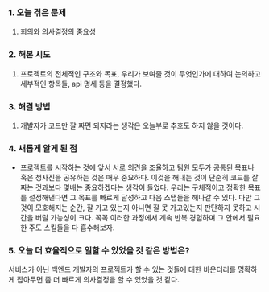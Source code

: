 
### **1. 오늘 겪은 문제**

1.  회의와 의사결정의 중요성


### **2. 해본 시도**
1. 프로젝트의 전체적인 구조와 목표, 우리가 보여줄 것이 무엇인가에 대하여 논의하고 세부적인 항목들, api 명세 등을 결정했다.


### **3. 해결 방법**
1. 개발자가 코드만 잘 짜면 되지라는 생각은 오늘부로 추호도 하지 않을 것이다. 

### **4. 새롭게 알게 된 점**
-  프로젝트를 시작하는 것에 앞서 서로 의견을 조율하고 팀원 모두가 공통된 목표나 혹은 청사진을 공유하는 것은 매우 중요하다. 이것을 해내는 것이 단순히 코드를 잘짜는 것과보다 몇배는 중요하겠다는 생각이 들었다. 우리는 구체적이고 정확한 목표를 설정해낸다면 그 목표를 빠르게 달성하고 다음 스탭들을 해나갈 수 있다. 다만 그것이 모호해지는 순간, 잘 가고 있는지 아니면 잘 못 가고있는지 판단하지 못하고 시간을 버릴 가능성이 크다. 꼭꼭 이러한 과정에서 계속 반복 경험하며 그 안에서 필요한 주도 스킬들을 다 흡수해보자.


### **5. 오늘 더 효율적으로 일할 수 있었을 것 같은 방법은?**
서비스가 아닌 백엔드 개발자의 프로젝트가 할 수 있는 것들에 대한 바운더리를 명확하게 잡아두면 좀 더 빠르게 의사결정을 할 수 있었을 것 같다.